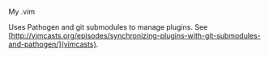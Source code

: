 My .vim

Uses Pathogen and git submodules to manage plugins.
See [http://vimcasts.org/episodes/synchronizing-plugins-with-git-submodules-and-pathogen/](vimcasts).
